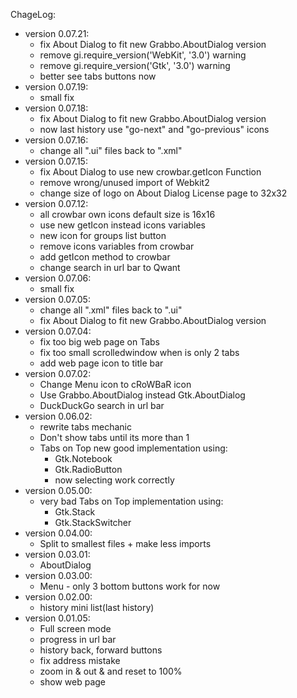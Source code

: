 ChageLog:
 - version 0.07.21:
	 - fix About Dialog to fit new Grabbo.AboutDialog version
	 - remove gi.require_version('WebKit', '3.0') warning
	 - remove gi.require_version('Gtk', '3.0') warning
	 - better see tabs buttons now
 - version 0.07.19:
	 - small fix
 - version 0.07.18:
	 - fix About Dialog to fit new Grabbo.AboutDialog version
	 - now last history use "go-next" and "go-previous" icons
 - version 0.07.16:
	 - change all ".ui" files back to ".xml"
 - version 0.07.15:
	 - fix About Dialog to use new crowbar.getIcon Function
	 - remove wrong/unused import of Webkit2
	 - change size of logo on About Dialog License page to 32x32
 - version 0.07.12:
	 - all crowbar own icons default size is 16x16
	 - use new getIcon instead icons variables
	 - new icon for groups list button
	 - remove icons variables from crowbar
	 - add getIcon method to crowbar
	 - change search in url bar to Qwant
 - version 0.07.06:
	 - small fix
 - version 0.07.05:
	 - change all ".xml" files back to ".ui"
	 - fix About Dialog to fit new Grabbo.AboutDialog version
 - version 0.07.04:
	 - fix too big web page on Tabs
	 - fix too small scrolledwindow when is only 2 tabs
	 - add web page icon to title bar
 - version 0.07.02:
	 - Change Menu icon to cRoWBaR icon
	 - Use Grabbo.AboutDialog instead Gtk.AboutDialog
	 - DuckDuckGo search in url bar
 - version 0.06.02:
	 - rewrite tabs mechanic
	 - Don't show tabs until its more than 1
	 - Tabs on Top new good implementation using:
		 - Gtk.Notebook
		 - Gtk.RadioButton
		 - now selecting work correctly
 - version 0.05.00:
	 - very bad Tabs on Top implementation using:
	 	 - Gtk.Stack
	 	 - Gtk.StackSwitcher
 - version 0.04.00:
	 - Split to smallest files + make less imports
 - version 0.03.01:
	 - AboutDialog
 - version 0.03.00:
	 - Menu - only 3 bottom buttons work for now
 - version 0.02.00:
	 - history mini list(last history)
 - version 0.01.05:
	 - Full screen mode
	 - progress in url bar
	 - history back, forward buttons
	 - fix address mistake
	 - zoom in & out & and reset to 100%
	 - show web page
